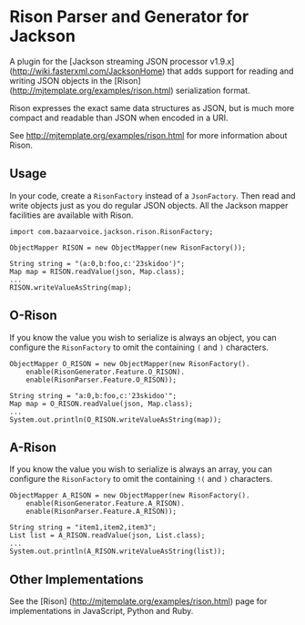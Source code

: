 Rison Parser and Generator for Jackson
======================================

A plugin for the [Jackson streaming JSON processor v1.9.x] (http://wiki.fasterxml.com/JacksonHome) that adds
support for reading and writing JSON objects in the [Rison] (http://mjtemplate.org/examples/rison.html)
serialization format.

Rison expresses the exact same data structures as JSON, but is much more compact and readable than JSON
when encoded in a URI.

See http://mjtemplate.org/examples/rison.html for more information about Rison.

Usage
-----

In your code, create a `RisonFactory` instead of a `JsonFactory`.  Then read and write objects just
as you do regular JSON objects.  All the Jackson mapper facilities are available with Rison.

    import com.bazaarvoice.jackson.rison.RisonFactory;
    
    ObjectMapper RISON = new ObjectMapper(new RisonFactory());
    
    String string = "(a:0,b:foo,c:'23skidoo')";
    Map map = RISON.readValue(json, Map.class);
    ...
    RISON.writeValueAsString(map);


O-Rison
-------

If you know the value you wish to serialize is always an object, you can configure the `RisonFactory`
to omit the containing `(` and `)` characters.

    ObjectMapper O_RISON = new ObjectMapper(new RisonFactory().
        enable(RisonGenerator.Feature.O_RISON).
        enable(RisonParser.Feature.O_RISON));

    String string = "a:0,b:foo,c:'23skidoo'";
    Map map = O_RISON.readValue(json, Map.class);
    ...
    System.out.println(O_RISON.writeValueAsString(map));


A-Rison
-------

If you know the value you wish to serialize is always an array, you can configure the `RisonFactory`
to omit the containing `!(` and `)` characters.

    ObjectMapper A_RISON = new ObjectMapper(new RisonFactory().
        enable(RisonGenerator.Feature.A_RISON).
        enable(RisonParser.Feature.A_RISON));

    String string = "item1,item2,item3";
    List list = A_RISON.readValue(json, List.class);
    ...
    System.out.println(A_RISON.writeValueAsString(list));


Other Implementations
---------------------
See the [Rison] (http://mjtemplate.org/examples/rison.html) page for implementations in JavaScript,
Python and Ruby.
